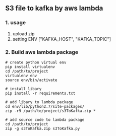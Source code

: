 ## S3 file to kafka by aws lambda

### 1. usage

1. upload zip 
2. setting ENV ["KAFKA_HOST", "KAFKA_TOPIC"]



### 2. Build aws lambda package

```
# create python virtual env
pip install virtualenv
cd /path/to/project
virtualenv env
source env/bin/activate

# install libary
pip install -r requirements.txt

# add libary to lambda package
cd env/lib/python2.7/site-packages/
zip -r9 /path/to/project/s3ToKafka.zip *

# add source code to lambda package
cd /path/to/project
zip -g s3ToKafka.zip s3ToKafka.py
```




